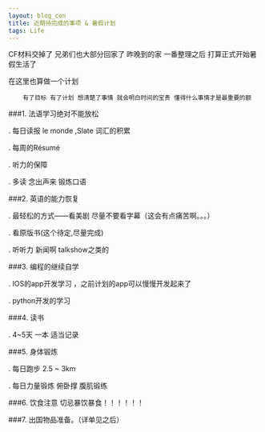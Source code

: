 ```yaml
---
layout: blog_con
title: 近期待完成的事项 & 暑假计划
tags: Life
---
```


CF材料交掉了 兄弟们也大部分回家了 昨晚到的家 一番整理之后 打算正式开始暑假生活了 

在这里也算做一个计划 

		
		有了目标 有了计划 想清楚了事情 就会明白时间的宝贵 懂得什么事情才是最重要的额


###1. 法语学习绝对不能放松

. 每日读报 le monde ,Slate 词汇的积累

. 每周的Résumé

. 听力的保障

. 多读 念出声来 锻炼口语

###2. 英语的能力恢复

. 最轻松的方式——看美剧 尽量不要看字幕（这会有点痛苦啊。。。）

. 看原版书(这个待定,尽量完成)

. 听听力 新闻啊 talkshow之类的

###3. 编程的继续自学

. IOS的app开发学习 ，之前计划的app可以慢慢开发起来了 

. python开发的学习

###4. 读书

. 4~5天 一本 适当记录 

###5. 身体锻炼

. 每日跑步 2.5 ~ 3km

. 每日力量锻炼 俯卧撑 腹肌锻练


###6. 饮食注意 切忌暴饮暴食！！！！！！

###7. 出国物品准备。（详单见之后）
</br>



